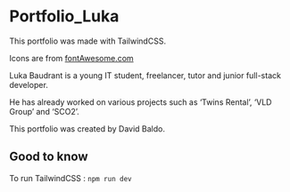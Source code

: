 # Portfolio_Luka

This portfolio was made with TailwindCSS.

Icons are from [fontAwesome.com](https://fontAwesome.com)

Luka Baudrant is a young IT student, freelancer, tutor and junior full-stack developer.

He has already worked on various projects such as ‘Twins Rental’, ‘VLD Group’ and ‘SCO2’.

This portfolio was created by David Baldo.

## Good to know

To run TailwindCSS : ```npm run dev```